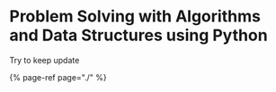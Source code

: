 # Problem Solving with Algorithms and Data Structures using Python

Try to keep update

{% page-ref page="./" %}



